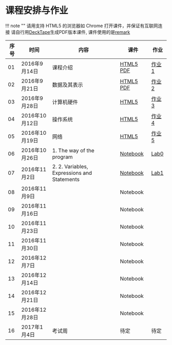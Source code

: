 课程安排与作业
=============

!!! note ""
    请用支持 HTML5 的浏览器如 Chrome 打开课件，并保证有互联网连接
    请自行用[DeckTape](https://github.com/astefanutti/decktape)生成PDF版本课件, 课件使用的是[remark](https://remarkjs.com)


序号 | 时间  |  内容 | 课件  | 作业
-- | --- | ---------- | -- | ----
01 | 2016年9月14日 | 课程介绍 | [HTML5](01.intro/index.html) [PDF](http://sei.pku.edu.cn/~caodg/course/files/ic/01.intro.pdf) | [作业1](assign/index.html#ihw1)
02 | 2016年9月21日 | 数据及其表示 |  [HTML5](02.data/index.html) [PDF](http://sei.pku.edu.cn/~caodg/course/files/ic/02.data.pdf) | [作业2](assign/index.html#ihw2)
03 | 2016年9月28日 | 计算机硬件 |  [HTML5](03.hardware/index.html) | [作业3](assign/index.html#ihw3)
04 | 2016年10月12日 | 操作系统 |  [HTML5](04.os/index.html) | [作业4](assign/index.html#ihw4)
05 | 2016年10月19日 | 网络 | [HTML5](05.network/index.html) |[作业5](assign/index.html#ihw5)
06 | 2016年10月26日 | 1. The way of the program | [Notebook](notebooks/01.intro.ipynb) |[Lab0](assign/index.html#lab0)
07 | 2016年11月2日 | 2. 2. Variables, Expressions and Statements | [Notebook](notebooks/02.var.ipynb) | [Lab1](assign/index.html#lab1)
08 | 2016年11月9日 |  | Notebook | 
09 | 2016年11月16日 |  | Notebook  |
10 | 2016年11月23日 |  | Notebook  | 
11 | 2016年11月30日 |  | Notebook  |
12 | 2016年12月7日 |  | Notebook | 
13 | 2016年12月14日 |  | Notebook  |
14 | 2016年12月21日 |  | Notebook |
15 | 2016年12月28日 | | Notebook  |
16 | 2017年1月4日 | 考试周  | 待定  | 待定
